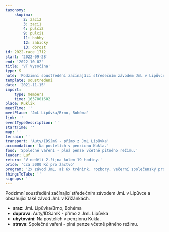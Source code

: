 ```yaml
---
taxonomy:
    skupina:
        2: zaci2
        3: zaci1
        4: pulci2
        9: pulci1
        11: hobby
        12: zabicky
        13: dorost
id: 2022-race_1712
start: '2022-09-28'
end: '2022-10-02'
title: 'VT Vysočina'
type: S
note: 'Podzimní soustředění začínající středečním závodem JmL v Lipůvce a obsahující také závod JmL v Křižánkách.'
template: soustredeni
date: '2021-11-15'
import:
    type: members
    time: 1637001602
place: Kuklík
meetTime: ''
meetPlace: 'JmL Lipůvka/Brno, Bohéma'
link: ''
eventTypeDescription: ''
startTime: ''
map: ''
terrain: ''
transport: 'Auty/IDSJmK - přímo z JmL Lipůvka'
accomodation: 'Na postelích v penzionu Kukla.'
food: 'Společné vaření - plná penze včetně pitného režimu.'
leader: Luf
return: 'V neděli 2.října kolem 19 hodiny.'
price: 'cca 3000 Kč pro žactvo'
program: '2x závod JmL, až 6x trénink, rozbory, večerní společenský program a další.'
thingsToTake: ''
signups: ''
---
```


Podzimní soustředění začínající středečním závodem JmL v Lipůvce a obsahující také závod JmL v Křižánkách.
* **sraz**: JmL Lipůvka/Brno, Bohéma
* **doprava**: Auty/IDSJmK - přímo z JmL Lipůvka
* **ubytování**: Na postelích v penzionu Kukla.
* **strava**: Společné vaření - plná penze včetně pitného režimu.
